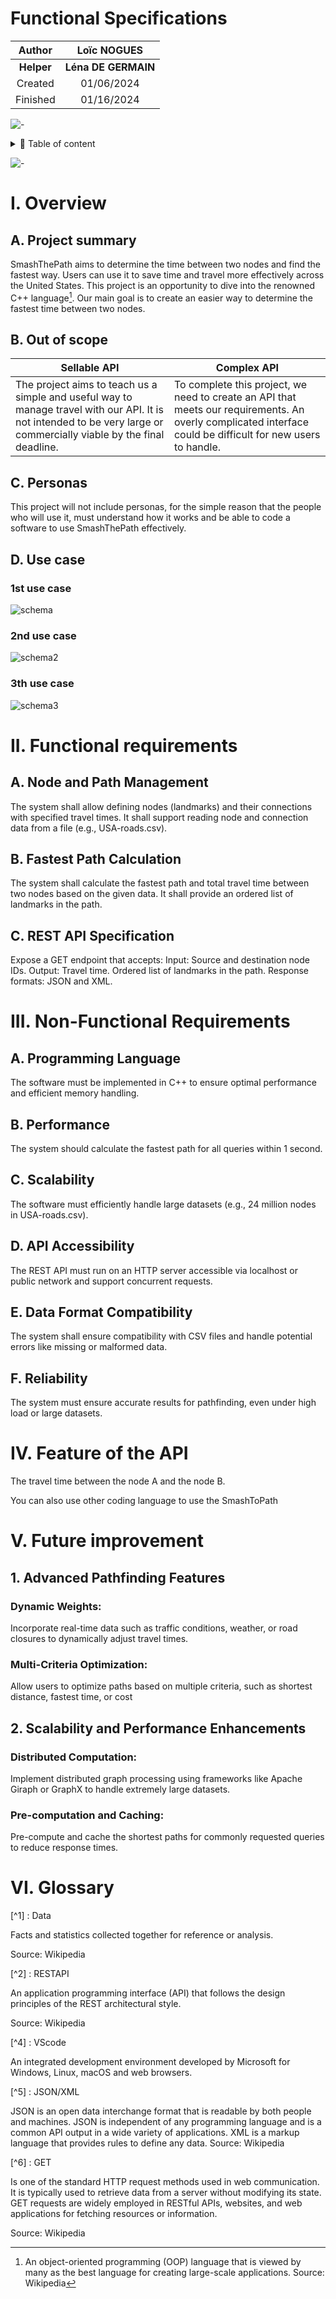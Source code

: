 # Functional Specifications

|Author|Loïc NOGUES|
|:-:|:-:|
|**Helper**|**Léna DE GERMAIN**|
|Created|01/06/2024|
|Finished|01/16/2024|

![-](https://raw.githubusercontent.com/andreasbm/readme/master/assets/lines/rainbow.png)


<details>
<summary>📖 Table of content</summary>


  - [I. Overview](#i-overview)
    - [A. Project summary](#a-project-summary)
    - [B. Out of Scope](#b-out-of-scope)
    - [C. Personas](#c-personas)
    - [D. Use case](#d-use-case)
  - [II. Functional requirements](#ii-functional-requirements)
      - [A. Node and Path Management](#a-node-and-path-management)
      - [B. Fastest Path Calculation](#b-fastest-path-calculation)
      - [C. REST API Specification](#c-rest-api-specification)
  - [III. Non-Functional Requirements](#iii-non-functional-requirements)
      - [A. Programming Language](#a-programming-language)
      - [B. Performance](#b-performance)
      - [C. Scalability](#c-scalability)
      - [D. API Accessibility](#d-api-accessibility)
      - [E. Data Format Compatibility](#e-data-format-compatibility)
      - [F. Reliability](#f-reliability)
  - [IV. Feature of the API](#iv-feature-of-the-api)
      - [1. Advanced Pathfinding Features](#1-advanced-pathfinding-features)
      - [2. Scalability and Performance Enhancements](#2-scalability-and-performance-enhancements)
      - [3. Multi-Language Support](#3-multi-language-support)
  - [V. Future improvement](#v-future-improvement)
  - [VI. Glossary](#vi-glossary)

</details>

![-](https://raw.githubusercontent.com/andreasbm/readme/master/assets/lines/rainbow.png)


# I. Overview

## A. Project summary

SmashThePath aims to determine the time between two nodes and find the fastest way. Users can use it to save time and travel more effectively across the United States. This project is an opportunity to dive into the renowned C++ language[^cpp]. Our main goal is to create an easier way to determine the fastest time between two nodes.

## B. Out of scope

|Sellable API|Complex API|
|-|-|
|The project aims to teach us a simple and useful way to manage travel with our API. It is not intended to be very large or commercially viable by the final deadline. |To complete this project, we need to create an API that meets our requirements. An overly complicated interface could be difficult for new users to handle.


## C. Personas
This project will not include personas, for the simple reason that the people who will use it, must understand how it works and be able to code a software to use SmashThePath effectively.

## D. Use case

### 1st use case
![schema](image/Schema.png)

### 2nd use case
![schema2](image/schema2.png)

### 3th use case
![schema3](image/schema3.png)

# II. Functional requirements
## A. Node and Path Management
The system shall allow defining nodes (landmarks) and their connections with specified travel times.
It shall support reading node and connection data from a file (e.g., USA-roads.csv).

## B. Fastest Path Calculation
The system shall calculate the fastest path and total travel time between two nodes based on the given data.
It shall provide an ordered list of landmarks in the path.

## C. REST API Specification
Expose a GET endpoint that accepts:
Input: Source and destination node IDs.
Output:
Travel time.
Ordered list of landmarks in the path.
Response formats: JSON and XML.


# III. Non-Functional Requirements

## A. Programming Language
The software must be implemented in C++ to ensure optimal performance and efficient memory handling.

## B. Performance
The system should calculate the fastest path for all queries within 1 second.

## C. Scalability
The software must efficiently handle large datasets (e.g., 24 million nodes in USA-roads.csv).

## D. API Accessibility
The REST API must run on an HTTP server accessible via  localhost or public network and support concurrent requests.

## E. Data Format Compatibility
The system shall ensure compatibility with CSV files and handle potential errors like missing or malformed data.

## F. Reliability
The system must ensure accurate results for pathfinding, even under high load or large datasets.

# IV. Feature of the API
The travel time between the node A and the node B.

You can also use other coding language to use the SmashToPath


# V. Future improvement
## 1. Advanced Pathfinding Features
### Dynamic Weights:
Incorporate real-time data such as traffic conditions, weather, or road closures to dynamically adjust travel times.
### Multi-Criteria Optimization:
Allow users to optimize paths based on multiple criteria, such as shortest distance, fastest time, or cost

## 2. Scalability and Performance Enhancements
### Distributed Computation:
Implement distributed graph processing using frameworks like Apache Giraph or GraphX to handle extremely large datasets.
### Pre-computation and Caching:
Pre-compute and cache the shortest paths for commonly requested queries to reduce response times.

# VI. Glossary

[^1] : Data 

Facts and statistics collected together for reference or analysis.

Source: Wikipedia

[^2] : RESTAPI

An application programming interface (API) that follows the design principles of the REST architectural style.

Source: Wikipedia 

[^cpp]: An object-oriented programming (OOP) language that is viewed by many as the best language for creating large-scale applications. Source: Wikipedia


[^4] : VScode

An integrated development environment developed by Microsoft for Windows, Linux, macOS and web browsers. 

[^5] : JSON/XML

JSON is an open data interchange format that is readable by both people and machines. JSON is independent of any programming language and is a common API output in a wide variety of applications. XML is a markup language that provides rules to define any data.
Source: Wikipedia

[^6] : GET

Is one of the standard HTTP request methods used in web communication. It is typically used to retrieve data from a server without modifying its state. GET requests are widely employed in RESTful APIs, websites, and web applications for fetching resources or information.

Source: Wikipedia
